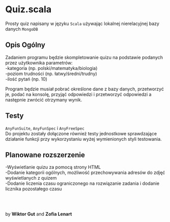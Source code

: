 # Quiz.scala
Prosty quiz napisany w języku `Scala` używając lokalnej nierelacyjnej bazy danych `MongoDB`

## Opis Ogólny

Zadaniem programu będzie skompletowanie quizu na podstawie podanych przez użytkownika parametrów: </br>
-kategoria (np. polski/matematyka/biologia) </br>
-poziom trudności (np. łatwy/średni/trudny) </br>
-ilość pytań (np. 10) </br>

Program będzie musiał pobrać określone dane z bazy danych, przetworzyć je, podać na konsolę, przyjąć
odpowiedzi i przetworzyć odpowiedzi a następnie zwrócić otrzymany wynik.

## Testy
`AnyFunSuite`, `AnyFunSpec` i `AnyFreeSpec` </br>
Do projektu zostały dołączone również testy jednostkowe sprawdzające działanie funkcji przy wykorzystaniu wyżej wymienionych styli testowania.


## Planowane rozszerzenie

-Wyświetlanie quizu za pomocą strony HTML </br>
-Dodanie kategorii ogólnych, możliwość przechowywania adresów do zdjęć wyświetlanych z quizem </br>
-Dodanie liczenia czasu ograniczonego na rozwiązanie zadania i dodanie licznika pozostałego czasu

</br>

<br> by **Wiktor Gut** and **Zofia Lenart**
